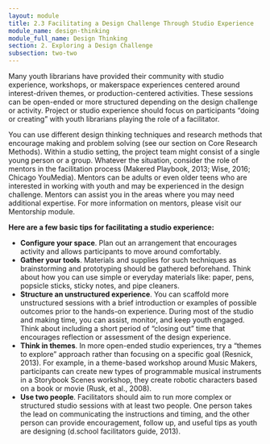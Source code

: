 ```yaml
---
layout: module
title: 2.3 Facilitating a Design Challenge Through Studio Experience
module_name: design-thinking
module_full_name: Design Thinking
section: 2. Exploring a Design Challenge
subsection: two-two
---
```


Many youth librarians have provided their community with studio experience, workshops, or makerspace experiences centered around interest-driven themes, or production-centered activities. These sessions can be open-ended or more structured depending on the design challenge or activity. Project or studio experience should focus on participants “doing or creating” with youth librarians playing the role of a facilitator.  

You can use different design thinking techniques and research methods that encourage making and problem solving (see our section on Core Research Methods). Within a studio setting, the project team might consist of a single young person or a group. Whatever the situation, consider the role of mentors in the facilitation process (Makered Playbook, 2013; Wise, 2016; Chicago YouMedia). Mentors can be adults or even older teens who are interested in working with youth and may be experienced in the design challenge. Mentors can assist you in the areas where you may need additional expertise. For more information on mentors, please visit our Mentorship module.  

**Here are a few basic tips for facilitating a studio experience:** 

- **Configure your space**. Plan out an arrangement that encourages activity and allows participants to move around comfortably.  
- **Gather your tools**. Materials and supplies for such techniques as brainstorming and prototyping should be gathered beforehand. Think about how you can use simple or everyday materials like: paper, pens, popsicle sticks, sticky notes, and pipe cleaners. 
- **Structure an unstructured experience**. You can scaffold more unstructured sessions with a brief introduction or examples of possible outcomes prior to the hands-on experience. During most of the studio and making time, you can assist, monitor, and keep youth engaged. Think about including a short period of “closing out” time that encourages reflection or assessment of the design experience.  
- **Think in themes**. In more open-ended studio experiences, try a “themes to explore” approach rather than focusing on a specific goal (Resnick, 2013). For example, in a theme-based workshop around Music Makers, participants can create new types of programmable musical instruments in a Storybook Scenes workshop, they create robotic characters based on a book or movie (Rusk, et al., 2008). 
- **Use two people**. Facilitators should aim to run more complex or structured studio sessions with at least two people. One person takes the lead on communicating the instructions and timing, and the other person can provide encouragement, follow up, and useful tips as youth are designing (d.school facilitators guide, 2013).  

